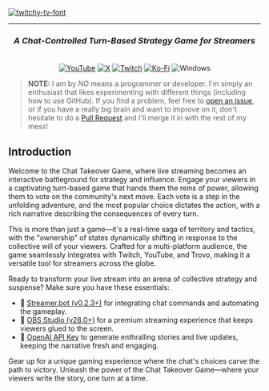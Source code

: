 <a href="https://fontmeme.com/fonts/twitchy-tv-font/"><img src="https://fontmeme.com/permalink/240429/9bbea78eba0540b5aa91b7fa7c816ad2.png" alt="twitchy-tv-font" border="0"></a>

---

<div align="center"> 
  
 ### *A Chat-Controlled Turn-Based Strategy Game for Streamers*</br></br>
 
  [![YouTube](https://img.shields.io/badge/YouTube-%23FF0000.svg?style=for-the-badge&logo=YouTube&logoColor=white)](https://www.youtube.com/channel/UC-OzuJhl8Oriw6gfyPxEhLA?sub_confirmation=1)     [![X](https://img.shields.io/badge/X-%23000000.svg?style=for-the-badge&logo=X&logoColor=white)](https://twitter.com/MustachedMan1ac)     [![Twitch](https://img.shields.io/badge/Twitch-%239146FF.svg?style=for-the-badge&logo=Twitch&logoColor=white)](https://www.twitch.tv/Mustached_Maniac)     [![Ko-Fi](https://img.shields.io/badge/Ko--fi-F16061?style=for-the-badge&logo=ko-fi&logoColor=white)](https://ko-fi.com/mustached_maniac)     ![Windows](https://img.shields.io/badge/Windows-0078D6?style=for-the-badge&logo=windows&logoColor=white)     
  
</div>

>**NOTE:** I am by *NO* means a programmer or developer. I'm simply an enthusiast that likes experimenting with different things (including how to use GitHub). If you find a problem, feel free to [open an issue](https://github.com/MustachedManiac/chat-takeover-game/issues), or if you have a really big brain and want to improve on it, don't hesitate to do a [Pull Request](https://github.com/MustachedManiac/chat-takeover-game/pulls) and I'll merge it in with the rest of my mess!

## Introduction

Welcome to the Chat Takeover Game, where live streaming becomes an interactive battleground for strategy and influence. Engage your viewers in a captivating turn-based game that hands them the reins of power, allowing them to vote on the community's next move. Each vote is a step in the unfolding adventure, and the most popular choice dictates the action, with a rich narrative describing the consequences of every turn.

This is more than just a game—it's a real-time saga of territory and tactics, with the "ownership" of states dynamically shifting in response to the collective will of your viewers. Crafted for a multi-platform audience, the game seamlessly integrates with Twitch, YouTube, and Trovo, making it a versatile tool for streamers across the globe.

Ready to transform your live stream into an arena of collective strategy and suspense? Make sure you have these essentials:

 * 🤖 [Streamer.bot (v0.2.3+)](https://streamer.bot/downloads) for integrating chat commands and automating the gameplay.</br>
 * 🎥 [OBS Studio (v28.0+)](https://obsproject.com/download) for a premium streaming experience that keeps viewers glued to the screen.</br>
 * 🧠 [OpenAI API Key](https://platform.openai.com/api-keys) to generate enthralling stories and live updates, keeping the narrative fresh and engaging.</br>

Gear up for a unique gaming experience where the chat's choices carve the path to victory. Unleash the power of the Chat Takeover Game—where your viewers write the story, one turn at a time.


